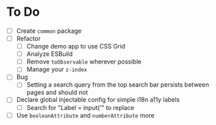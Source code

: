 # To Do

- [ ] Create `common` package
- [ ] Refactor
  - [ ] Change demo app to use CSS Grid
  - [ ] Analyze ESBuild
  - [ ] Remove `toObservable` wherever possible
  - [ ] Manage your `z-index`
- [ ] Bug
  - [ ] Setting a search query from the top search bar persists between pages and should not
- [ ] Declare global injectable config for simple i18n a11y labels
  - [ ] Search for "Label = input('" to replace
- [ ] Use `booleanAttribute` and `numberAttribute` more

